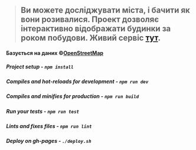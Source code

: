 >  ## Ви можете досліджувати міста, і бачити як вони розивалися. Проект дозволяє інтерактивно відображати будинки за роком побудови. Живий сервіс [тут](https://vitalij-lutsyk.github.io/city_development/).
#### Базується на даних ©[OpenStreetMap](https://www.openstreetmap.org/copyright)

##### Project setup - ```npm install```
##### Compiles and hot-reloads for development - ```npm run dev```
##### Compiles and minifies for production - ```npm run build```
##### Run your tests - ```npm run test```
##### Lints and fixes files - ```npm run lint```
##### Deploy on gh-pages - ```./deploy.sh```